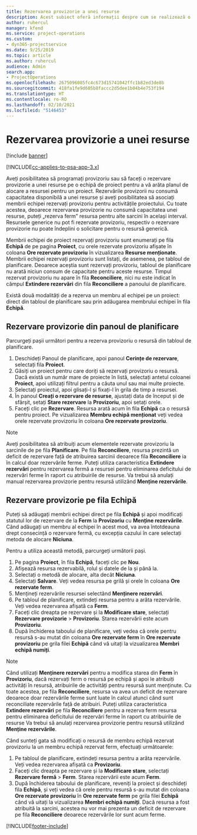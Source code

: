 ```yaml
---
title: Rezervarea provizorie a unei resurse
description: Acest subiect oferă informații despre cum se realizează o rezervare provizorie pentru membrii echipei de proiect.
author: ruhercul
manager: kfend
ms.service: project-operations
ms.custom:
- dyn365-projectservice
ms.date: 9/25/2019
ms.topic: article
ms.author: ruhercul
audience: Admin
search.app:
- ProjectOperations
ms.openlocfilehash: 2675096085fc4c673d15741042ffc1b82ed3de8b
ms.sourcegitcommit: 418fa1fe9d605b8faccc2d5dee1b04b4e753f194
ms.translationtype: HT
ms.contentlocale: ro-RO
ms.lasthandoff: 02/10/2021
ms.locfileid: "5146453"
---
```

# <a name="soft-book-a-resource"></a>Rezervarea provizorie a unei resurse

[!include [banner](../includes/psa-now-project-operations.md)]

[!INCLUDE[cc-applies-to-psa-app-3.x](../includes/cc-applies-to-psa-app-3x.md)]

Aveți posibilitatea să programați provizoriu sau să faceți o rezervare provizorie a unei resurse pe o echipă de proiect pentru a vă arăta planul de alocare a resursei pentru un proiect. Rezervările provizorii nu consumă capacitatea disponibilă a unei resurse și aveți posibilitatea să asociați membrii echipei rezervați provizoriu pentru activitățile proiectului. Cu toate acestea, deoarece rezervarea provizorie nu consumă capacitatea unei resurse, puteți „rezerva ferm” resursa pentru alte sarcini în același interval. Resursele generice nu pot fi rezervate provizoriu, respectiv o rezervare provizorie nu poate îndeplini o solicitare pentru o resursă generică.

Membrii echipei de proiect rezervați provizoriu sunt enumerați pe fila **Echipă** de pe pagina **Proiect**, cu orele rezervate provizoriu afișate în coloana **Ore rezervate provizoriu** în vizualizarea **Resurse menționate**. Membrii echipei rezervați provizoriu sunt listați, de asemenea, pe tabloul de planificare. Deoarece aceștia sunt rezervați provizoriu, tabloul de planificare nu arată niciun consum de capacitate pentru aceste resurse. Timpul rezervat provizoriu nu apare în fila **Reconciliere**, nici nu este indicat în câmpul **Extindere rezervări** din fila **Reconciliere** a panoului de planificare. 

Există două modalități de a rezerva un membru al echipei pe un proiect: direct din tabloul de planificare sau prin adăugarea membrului echipei în fila **Echipă**. 

## <a name="soft-book-from-the-schedule-board"></a>Rezervare provizorie din panoul de planificare
Parcurgeți pașii următori pentru a rezerva provizoriu o resursă din tabloul de planificare. 

1. Deschideți Panoul de planificare, apoi panoul **Cerințe de rezervare**, selectați fila **Proiect**.
2. Găsiți un proiect pentru care doriți să rezervați provizoriu o resursă. Dacă există un număr mare de proiecte în listă, selectați antetul coloanei **Proiect**, apoi utilizați filtrul pentru a căuta unul sau mai multe proiecte.
3. Selectați proiectul, apoi glisați-l și fixați-l în grila de timp a resursei.
5. În panoul **Creați o rezervare de resurse**, ajustați data de început și de sfârșit, setați **Stare rezervare** la **Provizoriu**, apoi setați orele. 
6. Faceți clic pe **Rezervare**. Resursa arată acum în fila **Echipă** ca o resursă pentru proiect. Pe vizualizarea **Membru echipă menționat** veți vedea orele rezervate provizoriu în coloana **Ore rezervate provizoriu**.

> [!NOTE]
> Aveți posibilitatea să atribuiți acum elementele rezervate provizoriu la sarcinile de pe fila **Planificare**. Pe fila **Reconciliere**, resursa prezintă un deficit de rezervare față de atribuirea sarcinii deoarece fila **Reconciliere** ia în calcul doar rezervările ferme. Puteți utiliza caracteristica **Extindere rezervări** pentru rezervarea fermă a resursei pentru eliminarea deficitului de rezervări ferme în raport cu atribuirile de resurse. Va trebui să anulați manual rezervarea provizorie pentru resursă utilizând **Menține rezervările**.

## <a name="soft-book-on-the-team-tab"></a>Rezervare provizorie pe fila Echipă

Puteți să adăugați membrii echipei direct pe fila **Echipă** și apoi modificați statutul lor de rezervare de la **Ferm** la **Provizoriu** cu **Menține rezervările**. Când adăugați un membru al echipei în acest mod, va avea întotdeauna drept consecință o rezervare fermă, cu excepția cazului în care selectați metoda de alocare **Niciuna**.

Pentru a utiliza această metodă, parcurgeți următorii pași.

1. Pe pagina **Proiect**, în fila **Echipă**, faceți clic pe **Nou**.
2. Afișează resursa rezervabilă, rolul și datele de la și până la.
3. Selectați o metodă de alocare, alta decât **Niciuna**.
4. Selectați **Salvare**. Veți vedea resursa pe grilă și orele în coloana **Ore rezervate ferm**.
5. Mențineți rezervările resursei selectând **Menținere rezervări**.
6. Pe tabloul de planificare, extindeți resursa pentru a arăta rezervările. Veți vedea rezervarea afișată ca **Ferm**.
7. Faceți clic dreapta pe rezervare și la **Modificare stare**, selectați **Rezervare provizorie** \> **Provizoriu**. Starea rezervării este acum **Provizoriu**.
8. După închiderea taboului de planificare, veți vedea că orele pentru resursă s-au mutat din coloana **Ore rezervate ferm** în **Ore rezervate provizoriu** pe grila filei **Echipă** când vă uitați la vizualizarea **Membri echipă numiți**.

> [!NOTE]
> Când utilizați **Menținere rezervări** pentru a modifica starea din **Ferm** în **Provizoriu**, dacă rezervați ferm o resursă pe echipă și apoi le atribuiți activități în resursă, atribuirile de activități pentru resursă sunt menținute. Cu toate acestea, pe fila **Reconciliere**, resursa va avea un deficit de rezervare deoarece doar rezervările ferme sunt luate în calcul atunci când sunt reconciliate rezervările față de atribuiri. Puteți utiliza caracteristica **Extindere rezervări** pe fila **Reconciliere** pentru a rezerva ferm resursa pentru eliminarea deficitului de rezervări ferme în raport cu atribuirile de resurse Va trebui să anulați rezervarea provizorie pentru resursă utilizând **Menține rezervările**.

Când sunteți gata să modificați o resursă de membru echipă rezervat provizoriu la un membru echipă rezervat ferm, efectuați următoarele:

1. Pe tabloul de planificare, extindeți resursa pentru a arăta rezervările. Veți vedea rezervarea afișată ca **Provizoriu**.
2. Faceți clic dreapta pe rezervare și la **Modificare stare**, selectați **Rezervare fermă** \> **Ferm**. Starea rezervării este acum **Ferm**.
3. După închiderea taboului de planificare, reveniți la proiect și deschideți fila **Echipă**, și veți vedea că orele pentru resursă s-au mutat din coloana **Ore rezervate provizoriu** în **Ore rezervate ferm** pe grila filei **Echipă** când vă uitați la vizualizarea **Membri echipă numiți**. Dacă resursa a fost atribuită la sarcini, acestea nu vor mai prezenta un deficit de rezervare pe fila **Reconciliere** deoarece rezervările lor sunt acum ferme.



[!INCLUDE[footer-include](../includes/footer-banner.md)]
